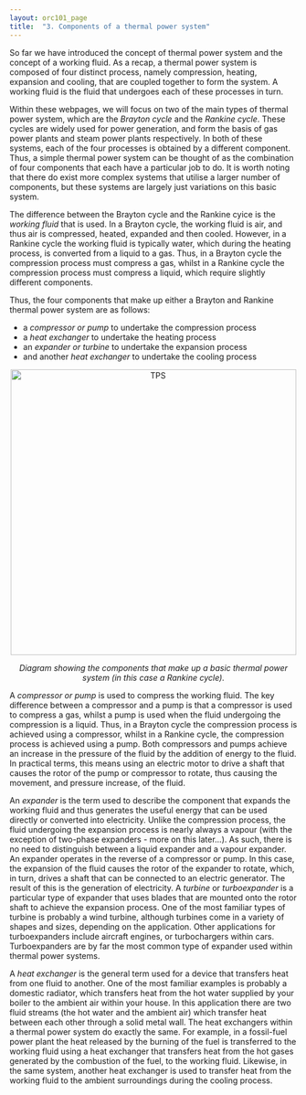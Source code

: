 ```yaml
---
layout: orc101_page
title:  "3. Components of a thermal power system"
---
```


So far we have introduced the concept of thermal power system and the concept of a working fluid. As a recap, a thermal power system is composed of four distinct process, namely compression, heating, expansion and cooling, that are coupled together to form the system. A working fluid is the fluid that undergoes each of these processes in turn.

Within these webpages, we will focus on two of the main types of thermal power system, which are the *Brayton cycle* and the *Rankine cycle*. These cycles are widely used for power generation, and form the basis of gas power plants and steam power plants respectively. In both of these systems, each of the four processes is obtained by a different component. Thus, a simple thermal power system can be thought of as the combination of four components that each have a particular job to do. It is worth noting that there do exist more complex systems that utilise a larger number of components, but these systems are largely just variations on this basic system.

The difference between the Brayton cycle and the Rankine cyice is the *working fluid* that is used. In a Brayton cycle, the working fluid is air, and thus air is compressed, heated, expanded and then cooled. However, in a Rankine cycle the working fluid is typically water, which during the heating process, is converted from a liquid to a gas. Thus, in a Brayton cycle the compression process must compress a gas, whilst in a Rankine cycle the compression process must compress a liquid, which require slightly different components.

Thus, the four components that make up either a Brayton and Rankine thermal power system are as follows:
* a *compressor or pump* to undertake the compression process
* a *heat exchanger* to undertake the heating process
* an *expander or turbine* to undertake the expansion process
* and another *heat exchanger* to undertake the cooling process

<div style="text-align:center">
	<img src="{{site.baseurl}}/assets/components.png" alt="TPS" style="width:500px;" />
	<p><i>Diagram showing the components that make up a basic thermal power system (in this case a Rankine cycle).</i></p>
</div>

A *compressor or pump* is used to compress the working fluid. The key difference between a compressor and a pump is that a compressor is used to compress a gas, whilst a pump is used when the fluid undergoing the compression is a liquid. Thus, in a Brayton cycle the compression process is achieved using a compressor, whilst in a Rankine cycle, the compression process is achieved using a pump. Both compressors and pumps achieve an increase in the pressure of the fluid by the addition of energy to the fluid. In practical terms, this means using an electric motor to drive a shaft that causes the rotor of the pump or compressor to rotate, thus causing the movement, and pressure increase, of the fluid.

An *expander* is the term used to describe the component that expands the working fluid and thus generates the useful energy that can be used directly or converted into electricity. Unlike the compression process, the fluid undergoing the expansion process is nearly always a vapour (with the exception of two-phase expanders - more on this later...). As such, there is no need to distinguish between a liquid expander and a vapour expander. An expander operates in the reverse of a compressor or pump. In this case, the expansion of the fluid causes the rotor of the expander to rotate, which, in turn, drives a shaft that can be connected to an electric generator. The result of this is the generation of electricity. A *turbine* or *turboexpander* is a particular type of expander that uses blades that are mounted onto the rotor shaft to achieve the expansion process. One of the most familiar types of turbine is probably a wind turbine, although turbines come in a variety of shapes and sizes, depending on the application. Other applications for turboexpanders include aircraft engines, or turbochargers within cars. Turboexpanders are by far the most common type of expander used within thermal power systems.

A *heat exchanger* is the general term used for a device that transfers heat from one fluid to another. One of the most familiar examples is probably a domestic radiator, which transfers heat from the hot water supplied by your boiler to the ambient air within your house. In this application there are two fluid streams (the hot water and the ambient air) which transfer heat between each other through a solid metal wall. The heat exchangers within a thermal power system do exactly the same. For example, in a fossil-fuel power plant the heat released by the burning of the fuel is transferred to the working fluid using a heat exchanger that transfers heat from the hot gases generated by the combustion of the fuel, to the working fluid. Likewise, in the same system, another heat exchanger is used to transfer heat from the working fluid to the ambient surroundings during the cooling process.